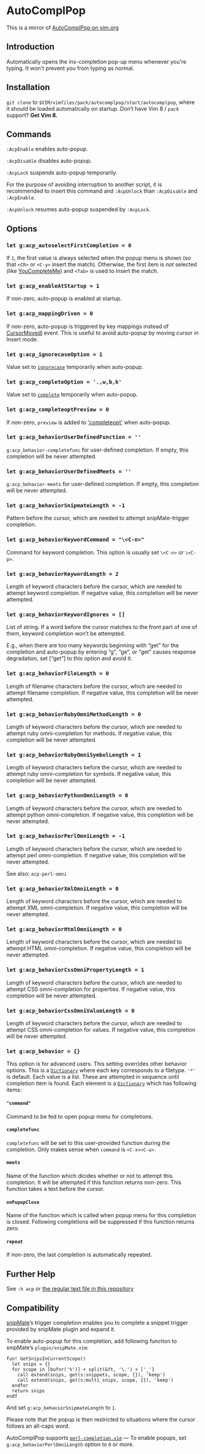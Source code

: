 # AutoComplPop

This is a mirror of [AutoComplPop on vim.org][1]

## Introduction

Automatically opens the ins-completion pop-up menu whenever you're typing. It
won't prevent you from typing as normal.

## Installation

`git clone` to `$VIM/vimfiles/pack/autocomplpop/start/autocomplpop`, where it
should be loaded automatically on startup. Don’t have Vim 8 / `pack` support?
**Get Vim 8.**

## Commands

`:AcpEnable` enables auto-popup.

`:AcpDisable` disables auto-popup.

`:AcpLock` suspends auto-popup temporarily.

For the purpose of avoiding interruption to another script, it is
recommended to insert this command and `:AcpUnlock` than `:AcpDisable` and
`:AcpEnable`.

`:AcpUnlock` resumes auto-popup suspended by `:AcpLock`.

## Options

### `let g:acp_autoselectFirstCompletion = 0`

If `1`, the first value is always selected when the popup menu is shown
(so that `<CR>` or `<C-y>` insert the match). Otherwise, the first item is
*not* selected (like [YouCompleteMe][11]) and `<Tab>` is used to insert the
match.

### `let g:acp_enableAtStartup = 1`

If non-zero, auto-popup is enabled at startup.

### `let g:acp_mappingDriven = 0`

If non-zero, auto-popup is triggered by key mappings instead of
[CursorMovedI][5] event. This is useful to avoid auto-popup by moving
cursor in Insert mode.

### `let g:acp_ignorecaseOption = 1`

Value set to [`ignorecase`][6] temporarily when auto-popup.

### `let g:acp_completeOption = '.,w,b,k'`

Value set to [`complete`][7] temporarily when auto-popup.

### `let g:acp_completeoptPreview = 0`

If non-zero, `preview` is added to ['completeopt'][8] when auto-popup.

### `let g:acp_behaviorUserDefinedFunction = ''`

`g:acp_behavior-completefunc` for user-defined completion. If empty,
this completion will be never attempted.

### `let g:acp_behaviorUserDefinedMeets = ''`

`g:acp_behavior-meets` for user-defined completion. If empty, this
completion will be never attempted.

### `let g:acp_behaviorSnipmateLength = -1`

Pattern before the cursor, which are needed to attempt
snipMate-trigger completion.

### `let g:acp_behaviorKeywordCommand = "\<C-n>"`

Command for keyword completion. This option is usually set `\<C-n>` or
`\<C-p>`.

### `let g:acp_behaviorKeywordLength = 2`

Length of keyword characters before the cursor, which are needed to
attempt keyword completion. If negative value, this completion will be
never attempted.

### `let g:acp_behaviorKeywordIgnores = []`

List of string. If a word before the cursor matches to the front part
of one of them, keyword completion won’t be attempted.

E.g., when there are too many keywords beginning with “get” for the
completion and auto-popup by entering “g”, “ge”, or “get” causes
response degradation, set [“get”] to this option and avoid it.

### `let g:acp_behaviorFileLength = 0`

Length of filename characters before the cursor, which are needed to
attempt filename completion. If negative value, this completion will
be never attempted.

### `let g:acp_behaviorRubyOmniMethodLength = 0`

Length of keyword characters before the cursor, which are needed to
attempt ruby omni-completion for methods. If negative value, this
completion will be never attempted.

### `let g:acp_behaviorRubyOmniSymbolLength = 1`

Length of keyword characters before the cursor, which are needed to
attempt ruby omni-completion for symbols. If negative value, this
completion will be never attempted.

### `let g:acp_behaviorPythonOmniLength = 0`

Length of keyword characters before the cursor, which are needed to
attempt python omni-completion. If negative value, this completion
will be never attempted.

### `let g:acp_behaviorPerlOmniLength = -1`

Length of keyword characters before the cursor, which are needed to
attempt perl omni-completion. If negative value, this completion will
be never attempted.

See also: `acp-perl-omni`

### `let g:acp_behaviorXmlOmniLength = 0`

Length of keyword characters before the cursor, which are needed to
attempt XML omni-completion. If negative value, this completion will
be never attempted.

### `let g:acp_behaviorHtmlOmniLength = 0`

Length of keyword characters before the cursor, which are needed to
attempt HTML omni-completion. If negative value, this completion will
be never attempted.

### `let g:acp_behaviorCssOmniPropertyLength = 1`

Length of keyword characters before the cursor, which are needed to
attempt CSS omni-completion for properties. If negative value, this
completion will be never attempted.

### `let g:acp_behaviorCssOmniValueLength = 0`

Length of keyword characters before the cursor, which are needed to
attempt CSS omni-completion for values. If negative value, this
completion will be never attempted.

### `let g:acp_behavior = {}`

This option is for advanced users. This setting overrides other
behavior options. This is a [`Dictionary`][10] where each key corresponds to a
filetype. `'*'` is default. Each value is a list. These are attempted in
sequence until completion item is found. Each element is a
[`Dictionary`][9] which has following items:

#### `"command"`

Command to be fed to open popup menu for completions.

#### `completefunc`

`completefunc` will be set to this user-provided function during the
completion. Only makes sense when `command` is `<C-x><C-u>`.

#### `meets`

Name of the function which dicides whether or not to attempt this
completion. It will be attempted if this function returns non-zero.
This function takes a text before the cursor.

#### `onPopupClose`

Name of the function which is called when popup menu for this
completion is closed. Following completions will be suppressed if
this function returns zero.

#### `repeat`

If non-zero, the last completion is automatically repeated.


## Further Help

See `:h acp` or [the regular text file in this repository][2]

## Compatibility

[snipMate][3]’s trigger completion enables you to complete a snippet trigger
provided by snipMate plugin and expand it.

To enable auto-popup for this completion, add following function to
snipMate’s `plugin/snipMate.vim`:

    fun! GetSnipsInCurrentScope()
      let snips = {}
      for scope in [bufnr('%')] + split(&ft, '\.') + ['_']
        call extend(snips, get(s:snippets, scope, {}), 'keep')
        call extend(snips, get(s:multi_snips, scope, {}), 'keep')
      endfor
      return snips
    endf

And set `g:acp_behaviorSnipmateLength` to `1`.

Please note that the popup is then restricted to situations where the cursor
follows an all-caps word.

AutoComplPop supports [`perl-completion.vim`][4] — To enable popups, set
`g:acp_behaviorPerlOmniLength` option to `0` or more.

[1]: http://www.vim.org/scripts/script.php?script_id=1879
[2]: https://github.com/vim-scripts/AutoComplPop/blob/master/doc/acp.txt
[3]: https://github.com/garbas/vim-snipmate
[4]: https://github.com/vim-scripts/perlomni.vim
[5]: http://vimdoc.sourceforge.net/htmldoc/autocmd.html#CursorMovedI
[6]: http://vimdoc.sourceforge.net/htmldoc/options.html#'ignorecase'
[7]: http://vimdoc.sourceforge.net/htmldoc/options.html#'complete'
[8]: http://vimdoc.sourceforge.net/htmldoc/options.html#'completeopt'
[9]: http://vimdoc.sourceforge.net/htmldoc/eval.html#Dictionary
[10]: http://vimdoc.sourceforge.net/htmldoc/eval.html#Dictionary
[11]: https://github.com/Valloric/YouCompleteMe

